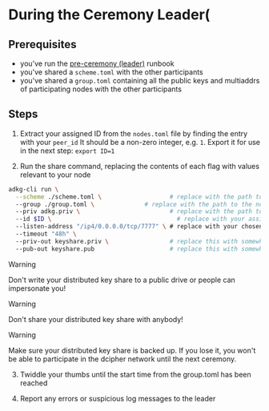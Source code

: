 # During the Ceremony Leader(

## Prerequisites
- you've run the [pre-ceremony (leader)](./pre-ceremony-leader.md) runbook
- you've shared a `scheme.toml` with the other participants
- you've shared a `group.toml` containing all the public keys and multiaddrs of participating nodes with the other participants

## Steps
1. Extract your assigned ID from the `nodes.toml` file by finding the entry with your `peer_id`
It should be a non-zero integer, e.g. `1`.
Export it for use in the next step: `export ID=1`

2. Run the share command, replacing the contents of each flag with values relevant to your node  
```bash
adkg-cli run \
  --scheme ./scheme.toml \                   # replace with the path to the scheme.toml file the leader gave you
  --group ./group.toml \              # replace with the path to the nodes.toml the leader gave you
  --priv adkg.priv \                         # replace with the path to your private key file
  --id $ID \                                   # replace with your assigned ID
  --listen-address "/ip4/0.0.0.0/tcp/7777" \ # replace with your chosen multiaddr
  --timeout "48h" \                          
  --priv-out keyshare.priv \                 # replace this with somewhere you can store your shared keys
  --pub-out keyshare.pub                     # replace this with somewhere you can store your shared keys

```

> [!WARNING]  
> Don't write your distributed key share to a public drive or people can impersonate you!

> [!WARNING]  
> Don't share your distributed key share with anybody!

> [!WARNING]  
> Make sure your distributed key share is backed up. 
> If you lose it, you won't be able to participate in the dcipher network until the next ceremony.

3. Twiddle your thumbs until the start time from the group.toml has been reached

4. Report any errors or suspicious log messages to the leader

